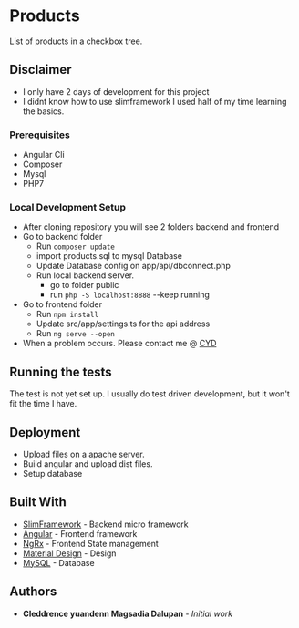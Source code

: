 # Products

List of products in a checkbox tree.

## Disclaimer

- I only have 2 days of development for this project
- I didnt know how to use slimframework I used half of my time learning the basics.

### Prerequisites

- Angular Cli
- Composer
- Mysql
- PHP7

### Local Development Setup

* After cloning repository you will see 2 folders backend and frontend
* Go to backend folder
  * Run `composer update`
  * import products.sql to mysql Database
  * Update Database config on app/api/dbconnect.php
  * Run local backend server.
    * go to folder public 
    * run `php -S localhost:8888` --keep running
* Go to frontend folder
  * Run `npm install`
  * Update src/app/settings.ts for the api address
  * Run `ng serve --open`
* When a problem occurs. Please contact me  @ [CYD](mailto:cydmdalupan@gmail.com)

## Running the tests

The test is not yet set up. I usually do test driven development, but it won't fit the time I have.

## Deployment

- Upload files on a apache server.
- Build angular and upload dist files.
- Setup database

## Built With

* [SlimFramework](slimframework.com) - Backend micro framework
* [Angular](https://angular.io/) - Frontend framework
* [NgRx](https://ngrx.io/) - Frontend State management
* [Material Design](https://material.angular.io/) - Design 
* [MySQL](https://dev.mysql.com/doc/refman/8.0/en/) - Database

## Authors

* **Cleddrence yuandenn Magsadia Dalupan** - *Initial work*
